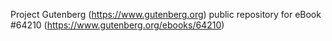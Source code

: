 Project Gutenberg (https://www.gutenberg.org) public repository for
eBook #64210 (https://www.gutenberg.org/ebooks/64210)
